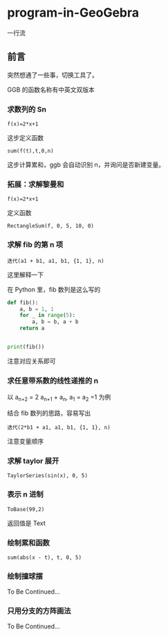 # program-in-GeoGebra
一行流

## 前言

突然想通了一些事，切换工具了。

GGB 的函数名称有中英文双版本

### 求数列的 Sn

```
f(x)=2*x+1
```

这步定义函数

```
sum(f(t),t,0,n) 
```

这步计算累和，ggb 会自动识别 n，并询问是否新建变量。

### 拓展：求解黎曼和

```
f(x)=2*x+1
```

定义函数

```
RectangleSum(f, 0, 5, 10, 0)
```

### 求解 fib 的第 n 项

```
迭代(a1 + b1, a1, b1, {1, 1}, n)
```

这里解释一下

在 Python 里，fib 数列是这么写的

```py
def fib():
    a, b = 1, 1
    for _ in range(5):
        a, b = b, a + b
    return a


print(fib())
```

注意对应关系即可

### 求任意带系数的线性递推的 n

以 a<sub>n+2</sub> = 2 a<sub>n+1</sub> + a<sub>n</sub>, a<sub>1</sub> = a<sub>2</sub> =1 为例

结合 fib 数列的思路，容易写出

```
迭代(2*b1 + a1, a1, b1, {1, 1}, n)
```

注意变量顺序

### 求解 taylor 展开

```
TaylorSeries(sin(x), 0, 5)
```

### 表示 n 进制

```
ToBase(99,2)
```

返回值是 Text

### 绘制累和函数

```
sum(abs(x - t), t, 0, 5)
```

### 绘制撞球摆

To Be Continued...

### 只用分支的方阵画法

To Be Continued...
